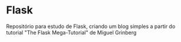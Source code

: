 # Flask
Repositório para estudo de Flask, criando um blog simples a partir do tutorial "The Flask Mega-Tutorial" de Miguel Grinberg
